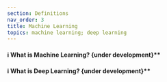 ```yaml
---
section: Definitions
nav_order: 3
title: Machine Learning
topics: machine learning; deep learning
---
```


#### ℹ️ What is Machine Learning?  {under development}**

#### ℹ️ What is Deep Learning? {under development}**

